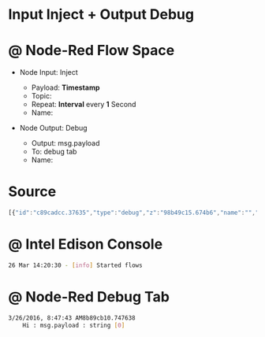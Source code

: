 # Input Inject + Output Debug

# @ Node-Red Flow Space

* Node Input: Inject

  * Payload: **Timestamp**
  * Topic: 
  * Repeat: **Interval** every **1** Second
  * Name: 

* Node Output: Debug

  * Output: msg.payload
  * To: debug tab
  * Name: 

# Source

```js
[{"id":"c89cadcc.37635","type":"debug","z":"98b49c15.674b6","name":"","active":true,"console":"false","complete":"false","x":591,"y":130,"wires":[]},{"id":"eb9bef99.14641","type":"inject","z":"98b49c15.674b6","name":"","topic":"","payload":"","payloadType":"date","repeat":"1","crontab":"","once":false,"x":206,"y":130,"wires":[["c89cadcc.37635"]]}]
```

# @ Intel Edison Console

```sh
26 Mar 14:20:30 - [info] Started flows
```

# @ Node-Red Debug Tab

```sh
3/26/2016, 8:47:43 AM8b89cb10.747638
    Hi : msg.payload : string [0]
```



